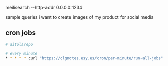 meilisearch --http-addr 0.0.0.0:1234


sample queries
i want to create images of my product for social media

## cron jobs

```bash
# aitolsrepo

# every minute
* * * * * curl "https://clgnotes.esy.es/cron/per-minute/run-all-jobs"
```